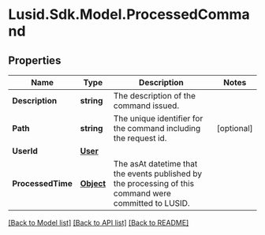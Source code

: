 
# Lusid.Sdk.Model.ProcessedCommand

## Properties

Name | Type | Description | Notes
------------ | ------------- | ------------- | -------------
**Description** | **string** | The description of the command issued. | 
**Path** | **string** | The unique identifier for the command including the request id. | [optional] 
**UserId** | [**User**](User.md) |  | 
**ProcessedTime** | [**Object**](.md) | The asAt datetime that the events published by the processing of this command were committed to LUSID. | 

[[Back to Model list]](../README.md#documentation-for-models)
[[Back to API list]](../README.md#documentation-for-api-endpoints)
[[Back to README]](../README.md)

